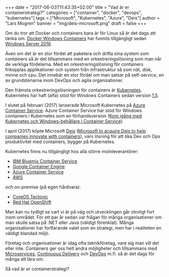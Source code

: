 +++
date = "2017-06-03T11:43:35+02:00"
title = "Vad är er containerstrategi?"
categories = ["container", "docker", "devops", "kubernetes"]
tags = ["Microsoft", "Kubernetes", "Azure", "Deis"]
author = "Lars Mogren"
banner = "img/deis-microsoft.png"
draft = false
+++

Om du tror att Docker och containers bara är för Linux så är det dags att tänka
om. [Docker Windows Containers](https://www.docker.com/microsoft) har funnits
tillgängligt sedan [Windows Server 2016](https://blog.docker.com/2016/09/build-your-first-docker-windows-server-container/).

Även om det är en stor fördel att paketera och drifta sina system som containers
så är det tillsammans med en orkestreringslösning som man når de verkliga fördelarna.
Med en orkestreringslösning för containers frikopplas applikationer och system
från infrastruktur så som nät, disk, minne och cpu. Det innebär en stor fördel om
man satsar på self-service, en av grundstenarna inom DevOps och agila organisationer.

Den främsta orkestreringslösningen för containers är [Kubernetes](https://kubernetes.io).
Kubernetes har haft (alfa) stöd för Windows Containers sedan version [1.5](https://github.com/kubernetes/kubernetes/blob/master/CHANGELOG.md#v150).

I slutet på februari (2017) lanserade Microsoft Kubernetes på [Azure Container Service](https://azure.microsoft.com/en-us/blog/kubernetes-now-generally-available-on-azure-container-service/).
Azure Container Service har stöd för Windows containers i Kubernetes som en
förhandsversion ([Kom igång med Kubernetes och Windows-behållare i Container Service](https://docs.microsoft.com/sv-se/azure/container-service/container-service-kubernetes-windows-walkthrough)).

I april (2017) köpte Microsoft [Deis](https://deis.com/) ([Microsoft to acquire Deis to help companies innovate with containers](https://blogs.microsoft.com/blog/2017/04/10/microsoft-acquire-deis-help-companies-innovate-containers)),
vars lösning för att öka Dev och Ops produktivitet med containers, bygger på Kubernetes.

Kubernetes finns nu tillgängligt hos alla större molnleverantörer:

* [IBM Bluemix Container Service](https://www.ibm.com/blogs/bluemix/2017/03/kubernetes-now-available-ibm-bluemix-container-service/)
* [Google Container Engine](https://cloud.google.com/container-engine/)
* [Azure Container Service](https://azure.microsoft.com/en-us/blog/kubernetes-now-generally-available-on-azure-container-service/)
* [AWS](https://aws.amazon.com/about-aws/whats-new/2017/03/new-quick-start-deploys-heptio-kubernetes-on-the-aws-cloud/)

och on-premise (på egen hårdvara):

* [CoreOS Tectonic](https://coreos.com/tectonic/)
* [Red Hat OpenShift](https://www.openshift.com/)

Man kan nu tydligt se vart vi är på väg och utvecklingen går otroligt fort inom
området. För ett par år sedan var frågan för många organisationer om man skulle
satsa på .NET eller Java (väldigt förenklat). Många organisationer har
fortfarande valet som en strategi, men har i realiteten en väldigt blandad miljö.

Företag och organisationer är idag ofta teknikföretag, vare sig man vill det
eller inte. Containers ger oss helt andra möjligheter och tillsammans med [Microservices](https://martinfowler.com/articles/microservices.html),
[Continuous Delivery](https://continuousdelivery.com/) och
[DevOps](https://www.goodreads.com/book/show/26083308-the-devops-handbook) m.fl.
så är det dags för många att lära om.

Så vad är er containerstrategi?
